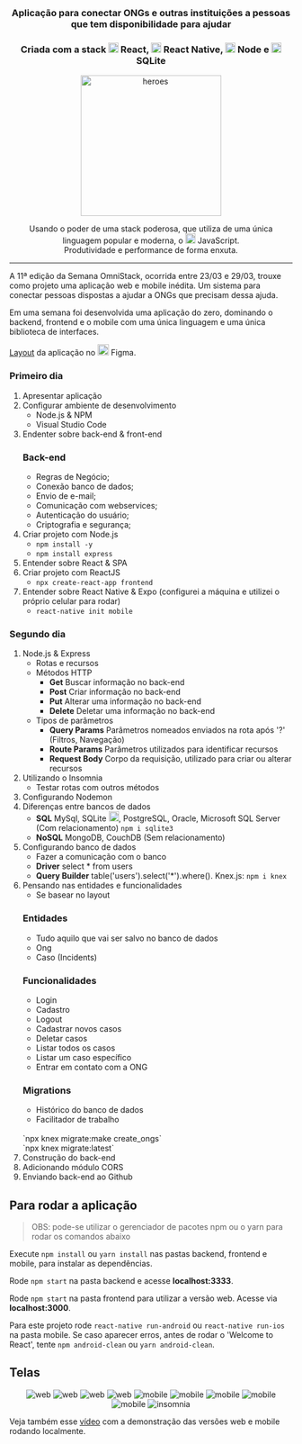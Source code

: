 <!-- então bora codar! -->

<h1 align="center">
    <img alt="" title="" src="image/logo.svg">
</h1>

<h3 align="center"> Aplicação para conectar ONGs e outras instituições a pessoas que tem disponibilidade para ajudar </h3>

<h3 align="center"> Criada com a stack <img src="image/react.png" alt="react" height="18"> React, <img src="image/react-native.png" alt="react-native" height="18"> React Native, <img src="image/node.png" alt="node" height="18"> Node e <img src="image/sqlite.png" alt="node" height="18"> SQLite </h3>

<p align="center"> <img src="image/heroes.png" alt="heroes" height="250"> </p>

<p align="center"> Usando o poder de uma stack poderosa, que utiliza de uma única linguagem popular e moderna, o <img src="image/js.png" height="18" alt="javascript"> JavaScript. <br> Produtividade e performance de forma enxuta. </p>

---

A 11ª edição da Semana OmniStack, ocorrida entre 23/03 e 29/03, trouxe como projeto uma aplicação web e mobile inédita. Um sistema para conectar pessoas dispostas a ajudar a ONGs que precisam dessa ajuda.

Em uma semana foi desenvolvida uma aplicação do zero, dominando o backend, frontend e o mobile com uma única linguagem e uma única biblioteca de interfaces.

[Layout](https://www.figma.com/file/2C2yvw7jsCOGmaNUDftX9n/Be-The-Hero---OmniStack-11?node-id=0%3A1) da aplicação no <img src="image/figma.png" alt="figma" height="20"> Figma.

### Primeiro dia

1. Apresentar aplicação
2. Configurar ambiente de desenvolvimento
   - Node.js & NPM
   - Visual Studio Code
3. Endenter sobre back-end & front-end
   ### Back-end
   - Regras de Negócio;
   - Conexão banco de dados;
   - Envio de e-mail;
   - Comunicação com webservices;
   - Autenticação do usuário;
   - Criptografia e segurança;
4. Criar projeto com Node.js
   - `npm install -y`
   - `npm install express`
5. Entender sobre React & SPA
6. Criar projeto com ReactJS
   - `npx create-react-app frontend`
7. Entender sobre React Native & Expo (configurei a máquina e utilizei o próprio celular para rodar)
   - `react-native init mobile`

### Segundo dia

1. Node.js & Express
   - Rotas e recursos
   - Métodos HTTP
     - **Get** Buscar informação no back-end
     - **Post** Criar informação no back-end
     - **Put** Alterar uma informação no back-end
     - **Delete** Deletar uma informação no back-end
   - Tipos de parâmetros
     - **Query Params** Parâmetros nomeados enviados na rota após '?' (Filtros, Navegação)
     - **Route Params** Parâmetros utilizados para identificar recursos
     - **Request Body** Corpo da requisição, utilizado para criar ou alterar recursos
2. Utilizando o Insomnia
   - Testar rotas com outros métodos
3. Configurando Nodemon
4. Diferenças entre bancos de dados
   - **SQL** MySql, SQLite <img src="image/sqlite.png" alt="node" height="18">, PostgreSQL, Oracle, Microsoft SQL Server (Com relacionamento) `npm i sqlite3`
   - **NoSQL** MongoDB, CouchDB (Sem relacionamento)
5. Configurando banco de dados
   - Fazer a comunicação com o banco
   - **Driver** select \* from users
   - **Query Builder** table('users').select('\*').where(). Knex.js: `npm i knex`
6. Pensando nas entidades e funcionalidades
   - Se basear no layout
   ### Entidades
   - Tudo aquilo que vai ser salvo no banco de dados
   - Ong
   - Caso (Incidents)
   ### Funcionalidades
   - Login
   - Cadastro
   - Logout
   - Cadastrar novos casos
   - Deletar casos
   - Listar todos os casos
   - Listar um caso específico
   - Entrar em contato com a ONG
   ### Migrations
   - Histórico do banco de dados
   - Facilitador de trabalho
   <br>
     `npx knex migrate:make create_ongs`
   <br>
     `npx knex migrate:latest`
7. Construção do back-end
8. Adicionando módulo CORS
9. Enviando back-end ao Github

## Para rodar a aplicação

> OBS: pode-se utilizar o gerenciador de pacotes npm ou o yarn para rodar os comandos abaixo

Execute `npm install` ou `yarn install` nas pastas backend, frontend e mobile, para instalar as dependências.

Rode `npm start` na pasta backend e acesse **localhost:3333**.

Rode `npm start` na pasta frontend para utilizar a versão web. Acesse via **localhost:3000**.

Para este projeto rode `react-native run-android` ou `react-native run-ios` na pasta mobile. Se caso aparecer erros, antes de rodar o 'Welcome to React', tente `npm android-clean` ou `yarn android-clean`.

## Telas

<p align="center">
    <img alt="web" title="web" src="image/print1.png">
    <img alt="web" title="web" src="image/print2.png">
    <img alt="web" title="web" src="image/print3.png">
    <img alt="web" title="web" src="image/print4.png">
    <img alt="mobile" title="mobile" src="image/print5.png">
    <img alt="mobile" title="mobile" src="image/print6.png">
    <img alt="mobile" title="mobile" src="image/print7.png">
    <img alt="mobile" title="mobile" src="image/print8.png">
    <img alt="mobile" title="mobile" src="image/print9.png">
    <img alt="insomnia" title="insomnia" src="image/print-insomnia.png">
</p>

Veja também esse [vídeo](https://youtu.be/UygqW2eBJJA) com a demonstração das versões web e mobile rodando localmente.
